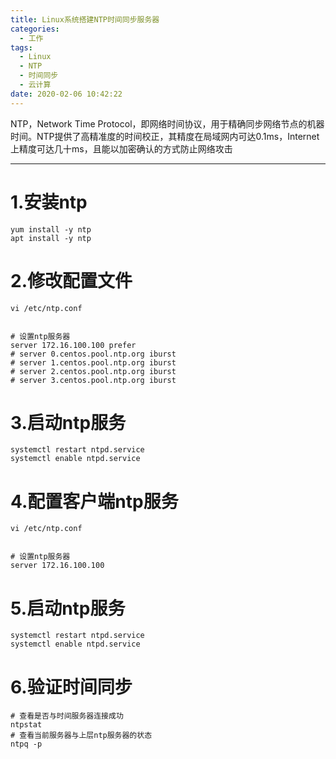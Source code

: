 ```yaml
---
title: Linux系统搭建NTP时间同步服务器
categories:
  - 工作
tags:
  - Linux
  - NTP
  - 时间同步
  - 云计算
date: 2020-02-06 10:42:22
---
```


NTP，Network Time Protocol，即网络时间协议，用于精确同步网络节点的机器时间。NTP提供了高精准度的时间校正，其精度在局域网内可达0.1ms，Internet上精度可达几十ms，且能以加密确认的方式防止网络攻击

---------

# 1.安装ntp

    yum install -y ntp
    apt install -y ntp

# 2.修改配置文件

    vi /etc/ntp.conf


    # 设置ntp服务器
    server 172.16.100.100 prefer
    # server 0.centos.pool.ntp.org iburst
    # server 1.centos.pool.ntp.org iburst
    # server 2.centos.pool.ntp.org iburst
    # server 3.centos.pool.ntp.org iburst
  
# 3.启动ntp服务

    systemctl restart ntpd.service
    systemctl enable ntpd.service

# 4.配置客户端ntp服务

    vi /etc/ntp.conf


    # 设置ntp服务器
    server 172.16.100.100

# 5.启动ntp服务

    systemctl restart ntpd.service
    systemctl enable ntpd.service

# 6.验证时间同步

    # 查看是否与时间服务器连接成功
    ntpstat
    # 查看当前服务器与上层ntp服务器的状态
    ntpq -p